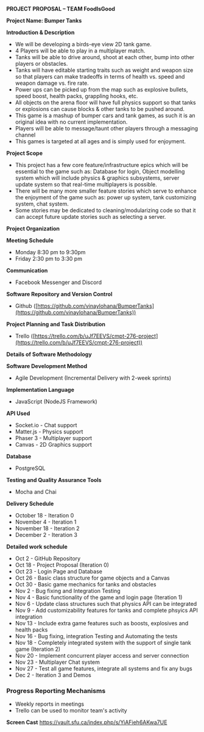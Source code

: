 **PROJECT PROPOSAL – TEAM FoodIsGood**

**Project Name: Bumper Tanks**

**Introduction &amp; Description**

- We will be developing a birds-eye view 2D tank game.
- 4 Players will be able to play in a multiplayer match.
- Tanks will be able to drive around, shoot at each other, bump into other players or obstacles.
- Tanks will have editable starting traits such as weight and weapon size so that players can make tradeoffs in terms of health vs. speed and weapon damage vs. fire rate.
- Power ups can be picked up from the map such as explosive bullets, speed boost, health packs, grappling hooks, etc.
- All objects on the arena floor will have full physics support so that tanks or explosions can cause blocks &amp; other tanks to be pushed around.
- This game is a mashup of bumper cars and tank games, as such it is an original idea with no current implementation.
- Players will be able to message/taunt other players through a messaging channel
- This games is targeted at all ages and is simply used for enjoyment.

**Project Scope**

- This project has a few core feature/infrastructure epics which will be essential to the game such as: Database for login, Object modelling system which will include physics &amp; graphics subsystems, server update system so that real-time multiplayers is possible.
- There will be many more smaller feature stories which serve to enhance the enjoyment of the game such as: power up system, tank customizing system, chat system.
- Some stories may be dedicated to cleaning/modularizing code so that it can accept future update stories such as selecting a server.

**Project Organization**

**Meeting Schedule**

- Monday 8:30 pm to 9:30pm
- Friday 2:30 pm to 3:30 pm

**Communication**

- Facebook Messenger and Discord

**Software Repository and Version Control**

- Github ([https://github.com/vinaylohana/BumperTanks](https://github.com/vinaylohana/BumperTanks))

**Project Planning and Task Distribution**

- Trello ([https://trello.com/b/uJf7EEVS/cmpt-276-project](https://trello.com/b/uJf7EEVS/cmpt-276-project))

**Details of Software Methodology**

**Software Development Method**

- Agile Development (Incremental Delivery with 2-week sprints)

**Implementation Language**

- JavaScript (NodeJS Framework)

**API Used**

- Socket.io - Chat support
- Matter.js - Physics support
- Phaser 3 - Multiplayer support
- Canvas - 2D Graphics support

**Database**

- PostgreSQL

**Testing and Quality Assurance Tools**

- Mocha and Chai

**Delivery Schedule**

- October 18 - Iteration 0
- November 4 - Iteration 1
- November 18 - Iteration 2
- December 2 - Iteration 3

**Detailed work schedule**

- Oct 2 - GitHub Repository
- Oct 18 - Project Proposal (Iteration 0)
- Oct 23 - Login Page and Database
- Oct 26 - Basic class structure for game objects and a Canvas
- Oct 30 - Basic game mechanics for tanks and obstacles
- Nov 2 - Bug fixing and Integration Testing
- Nov 4 - Basic functionality of the game and login page (Iteration 1)
- Nov 6 - Update class structures such that physics API can be integrated
- Nov 9 - Add customizability features for tanks and complete phsyics API integration
- Nov 13 - Include extra game features such as boosts, explosives and health packs
- Nov 16 - Bug fixing, integration Testing and Automating the tests
- Nov 18 - Completely integrated system with the support of single tank game (Iteration 2)
- Nov 20 - Implement concurrent player access and server connection
- Nov 23 - Multiplayer Chat system
- Nov 27 - Test all game features, integrate all systems and fix any bugs
- Dec 2 - Iteration 3 and Demos

### **Progress Reporting Mechanisms**

- Weekly reports in meetings
- Trello can be used to monitor team&#39;s activity

**Screen Cast**
https://vault.sfu.ca/index.php/s/YiAFieh6AKwa7UE

